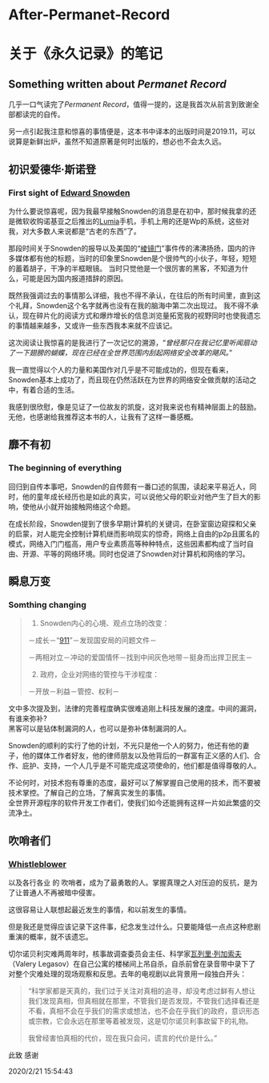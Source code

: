 # After-Permanet-Record
# 关于《永久记录》的笔记
## Something written about ***Permanet Record***
几乎一口气读完了*Permanent Record*，值得一提的，这是我首次从前言到致谢全部都读完的自传。

另一点引起我注意和惊喜的事情便是，这本书中译本的出版时间是2019.11，可以说算是新鲜出炉，虽然不知道原著是何时出版的，想必也不会太久远。

## 初识爱德华·斯诺登
### First sight of [Edward Snowden](https://en.wikipedia.org/wiki/Edward_Snowden)
为什么要说惊喜呢，因为我最早接触Snowden的消息是在初中，那时候我拿的还是微软收购诺基亚之后推出的[Lumia](https://www.windowscentral.com/lumia)手机，手机上用的还是Wp的系统，这些对我，对大多数人来说都是“古老的东西”了。

那段时间关于Snowden的报导以及美国的“[棱镜门](https://en.wikipedia.org/wiki/PRISM_(surveillance_program))”事件传的沸沸扬扬，国内的许多媒体都有他的标题，当时的印象里Snowden是个很帅气的小伙子，年轻，短短的蓄着胡子，干净的半框眼镜。
当时只觉他是一个很厉害的黑客，不知道为什么，可能是因为国内报道措辞的原因。

既然我强调过去的事情那么详细，我也不得不承认，在往后的所有时间里，直到这个礼拜，Snowden这个名字就再也没有在我的脑海中第二次出现过。
我不得不承认，现在碎片化的阅读方式和爆炸增长的信息浏览量拓宽我的视野同时也使我遗忘的事情越来越多，又或许一些东西我本来就不应该记。

这次阅读让我惊喜的是我进行了一次记忆的溯源，“*曾经那只在我记忆里听闻扇动了一下翅膀的蝴蝶，现在已经在全世界范围内刮起网络安全改革的飓风。*”

我一直觉得以个人的力量和美国作对几乎是不可能成功的，但现在看来，Snowden基本上成功了，而且现在仍然活跃在为世界的网络安全做贡献的活动之中，有着合适的生活。

我感到很欣慰，像是见证了一位故友的凯旋，这对我来说也有精神层面上的鼓励。
无他，也感谢给我推荐这本书的人，让我有了这样一番感概。

## 靡不有初
### The beginning of everything

回归到自传本事吧，Snowden的自传颇有一番口述的氛围，读起来平易近人，同时，他的童年成长经历也是如此的真实，可以说他父母的职业对他产生了巨大的影响，使他从小就开始接触网络这个命题。

在成长阶段，Snowden提到了很多早期计算机的关键词，在卧室窗边窥探和父亲的启蒙，对人能完全控制计算机继而影响现实的惊奇，网络上自由的p2p且匿名的模式，网络入门门槛高，用户专业素质高等种种特点，这些因素都构成了当时自由、开源、平等的网络环境。同时也促进了Snowden对计算机和网络的学习。

## 瞬息万变
### Somthing changing


> 1. Snowden内心的心境、观点立场的改变：
> 
>－成长－“[911](https://en.wikipedia.org/wiki/September_11_attacks)”－发现国安局的问题文件－
>
> －两相对立－冲动的爱国情怀－找到中间灰色地带－挺身而出捍卫民主－
>
>
> 2. 政府，企业对网络的管控与干涉程度：
>
> －开放－利益－管控、权利－

文中多次提及到，法律的完善程度确实很难追刚上科技发展的速度。中间的漏洞，有谁来弥补?  
黑客可以是钻体制漏洞的人，也可以是弥补体制漏洞的人。  

Snowden的顺利的实行了他的计划，不光只是他一个人的努力，他还有他的妻子，他的媒体工作者好友，他的律师朋友以及他背后的一群富有正义感的人们、合作、庇护、支持，一个人几乎是不可能完成这项使命的，他们都是值得尊敬的人。

不论何时，对技术抱有尊重的态度，最好可以了解掌握自己使用的技术，而不要被技术掌控。了解自己的立场，了解真实发生的事情。  
全世界开源程序的软件开发工作者们，使我们如今还能拥有这样一片如此繁盛的交流净土。  

## 吹哨者们
### [Whistleblower](https://en.wikipedia.org/wiki/Whistleblower)
以及各行各业 的 吹哨者，成为了最勇敢的人。掌握真理之人对压迫的反抗，是为了让普通人不再被暗中侵害。

这很容易让人联想起最近发生的事情，和以前发生的事情。 

但是我还是觉得应该记录下这件事，纪念发生过什么。只要能降低一点点这种悲剧重演的概率，就不该遗忘。


切尔诺贝利灾难两周年时，核事故调查委员会主任、科学家[瓦列里·列加索夫](https://en.wikipedia.org/wiki/Valery_Legasov)（Valery Legasov）在自己公寓的楼梯间上吊自杀，自杀前曾在录音带中录下了对整个灾难处理的现场观察和反思。去年的电视剧以此背景用一段独白开头：


> “科学家都是天真的，我们过于关注对真相的追寻，却没考虑过鲜有人想让我们发现真相，但真相就在那里，不管我们是否发现，不管我们选择看还是不看，真相不会在乎我们的需求或想法，也不会在乎我们的政府，意识形态或宗教，它会永远在那里等着被发现，这是切尔诺贝利事故留下的礼物。
>
>我曾经害怕真相的代价，现在我只会问，谎言的代价是什么。”

 此致
 感谢

2020/2/21 15:54:43 
